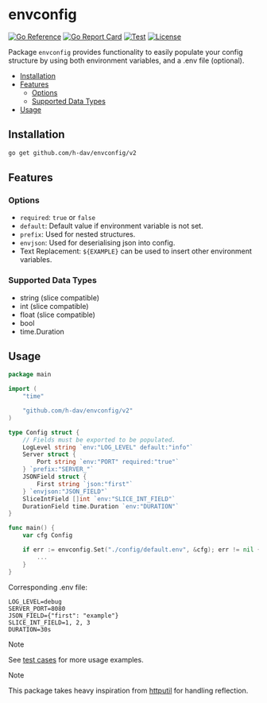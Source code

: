 # envconfig

[![Go Reference](https://pkg.go.dev/badge/github.com/h-dav/envconfig.svg)](https://pkg.go.dev/github.com/h-dav/envconfig)
[![Go Report Card](https://goreportcard.com/badge/github.com/h-dav/envconfig/v2)](https://goreportcard.com/report/github.com/h-dav/envconfig/v2)
[![Test](https://github.com/h-dav/envconfig/actions/workflows/test.yml/badge.svg)](https://github.com/h-dav/envconfig/actions/workflows/test.yml)
[![License](https://img.shields.io/badge/license-MIT-blue.svg)](https://github.com/h-dav/envconfig/blob/main/LICENSE)

Package `envconfig` provides functionality to easily populate your config structure by using both environment variables, and a .env file (optional).

- [Installation](#installation)
- [Features](#features)
    - [Options](#options)
    - [Supported Data Types](#supported-data-types)
- [Usage](#usage)

## Installation

```bash
go get github.com/h-dav/envconfig/v2
```

## Features

### Options

- `required`: `true` or `false`
- `default`: Default value if environment variable is not set.
- `prefix`: Used for nested structures.
- `envjson`: Used for deserialising json into config.
- Text Replacement: `${EXAMPLE}` can be used to insert other environment variables.

### Supported Data Types

- string (slice compatible)
- int (slice compatible)
- float (slice compatible)
- bool
- time.Duration

## Usage

```go
package main

import (
    "time"

    "github.com/h-dav/envconfig/v2"
)

type Config struct {
    // Fields must be exported to be populated.
    LogLevel string `env:"LOG_LEVEL" default:"info"`
    Server struct {
        Port string `env:"PORT" required:"true"`
    } `prefix:"SERVER_"`
    JSONField struct {
        First string `json:"first"`
    } `envjson:"JSON_FIELD"`
    SliceIntField []int `env:"SLICE_INT_FIELD"`
    DurationField time.Duration `env:"DURATION"`
}

func main() {
    var cfg Config

    if err := envconfig.Set("./config/default.env", &cfg); err != nil {
        ...
    }
}
```

Corresponding .env file:

```env
LOG_LEVEL=debug
SERVER_PORT=8080
JSON_FIELD={"first": "example"}
SLICE_INT_FIELD=1, 2, 3
DURATION=30s
```

> [!NOTE]
> See [test cases](./env_test.go) for more usage examples.

> [!NOTE]
> This package takes heavy inspiration from [httputil](https://github.com/nickbryan/httputil) for handling reflection.
